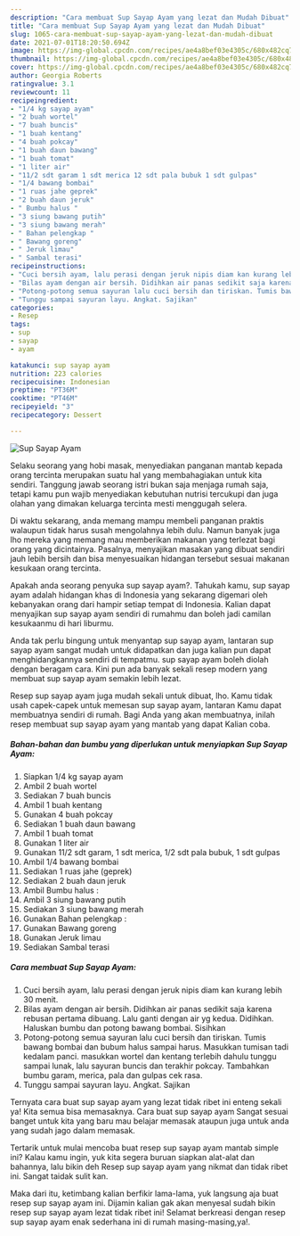 ```yaml
---
description: "Cara membuat Sup Sayap Ayam yang lezat dan Mudah Dibuat"
title: "Cara membuat Sup Sayap Ayam yang lezat dan Mudah Dibuat"
slug: 1065-cara-membuat-sup-sayap-ayam-yang-lezat-dan-mudah-dibuat
date: 2021-07-01T18:20:50.694Z
image: https://img-global.cpcdn.com/recipes/ae4a8bef03e4305c/680x482cq70/sup-sayap-ayam-foto-resep-utama.jpg
thumbnail: https://img-global.cpcdn.com/recipes/ae4a8bef03e4305c/680x482cq70/sup-sayap-ayam-foto-resep-utama.jpg
cover: https://img-global.cpcdn.com/recipes/ae4a8bef03e4305c/680x482cq70/sup-sayap-ayam-foto-resep-utama.jpg
author: Georgia Roberts
ratingvalue: 3.1
reviewcount: 11
recipeingredient:
- "1/4 kg sayap ayam"
- "2 buah wortel"
- "7 buah buncis"
- "1 buah kentang"
- "4 buah pokcay"
- "1 buah daun bawang"
- "1 buah tomat"
- "1 liter air"
- "11/2 sdt garam 1 sdt merica 12 sdt pala bubuk 1 sdt gulpas"
- "1/4 bawang bombai"
- "1 ruas jahe geprek"
- "2 buah daun jeruk"
- " Bumbu halus "
- "3 siung bawang putih"
- "3 siung bawang merah"
- " Bahan pelengkap "
- " Bawang goreng"
- " Jeruk limau"
- " Sambal terasi"
recipeinstructions:
- "Cuci bersih ayam, lalu perasi dengan jeruk nipis diam kan kurang lebih 30 menit."
- "Bilas ayam dengan air bersih. Didihkan air panas sedikit saja karena rebusan pertama dibuang. Lalu ganti dengan air yg kedua. Didihkan. Haluskan bumbu dan potong bawang bombai. Sisihkan"
- "Potong-potong semua sayuran lalu cuci bersih dan tiriskan. Tumis bawang bombai dan bubum halus sampai harus. Masukkan tumisan tadi kedalam panci. masukkan wortel dan kentang terlebih dahulu tunggu sampai lunak, lalu sayuran buncis dan terakhir pokcay. Tambahkan bumbu garam, merica, pala dan gulpas cek rasa."
- "Tunggu sampai sayuran layu. Angkat. Sajikan"
categories:
- Resep
tags:
- sup
- sayap
- ayam

katakunci: sup sayap ayam 
nutrition: 223 calories
recipecuisine: Indonesian
preptime: "PT36M"
cooktime: "PT46M"
recipeyield: "3"
recipecategory: Dessert

---
```



![Sup Sayap Ayam](https://img-global.cpcdn.com/recipes/ae4a8bef03e4305c/680x482cq70/sup-sayap-ayam-foto-resep-utama.jpg)

Selaku seorang yang hobi masak, menyediakan panganan mantab kepada orang tercinta merupakan suatu hal yang membahagiakan untuk kita sendiri. Tanggung jawab seorang istri bukan saja menjaga rumah saja, tetapi kamu pun wajib menyediakan kebutuhan nutrisi tercukupi dan juga olahan yang dimakan keluarga tercinta mesti menggugah selera.

Di waktu  sekarang, anda memang mampu membeli panganan praktis walaupun tidak harus susah mengolahnya lebih dulu. Namun banyak juga lho mereka yang memang mau memberikan makanan yang terlezat bagi orang yang dicintainya. Pasalnya, menyajikan masakan yang dibuat sendiri jauh lebih bersih dan bisa menyesuaikan hidangan tersebut sesuai makanan kesukaan orang tercinta. 



Apakah anda seorang penyuka sup sayap ayam?. Tahukah kamu, sup sayap ayam adalah hidangan khas di Indonesia yang sekarang digemari oleh kebanyakan orang dari hampir setiap tempat di Indonesia. Kalian dapat menyajikan sup sayap ayam sendiri di rumahmu dan boleh jadi camilan kesukaanmu di hari liburmu.

Anda tak perlu bingung untuk menyantap sup sayap ayam, lantaran sup sayap ayam sangat mudah untuk didapatkan dan juga kalian pun dapat menghidangkannya sendiri di tempatmu. sup sayap ayam boleh diolah dengan beragam cara. Kini pun ada banyak sekali resep modern yang membuat sup sayap ayam semakin lebih lezat.

Resep sup sayap ayam juga mudah sekali untuk dibuat, lho. Kamu tidak usah capek-capek untuk memesan sup sayap ayam, lantaran Kamu dapat membuatnya sendiri di rumah. Bagi Anda yang akan membuatnya, inilah resep membuat sup sayap ayam yang mantab yang dapat Kalian coba.

<!--inarticleads1-->

##### Bahan-bahan dan bumbu yang diperlukan untuk menyiapkan Sup Sayap Ayam:

1. Siapkan 1/4 kg sayap ayam
1. Ambil 2 buah wortel
1. Sediakan 7 buah buncis
1. Ambil 1 buah kentang
1. Gunakan 4 buah pokcay
1. Sediakan 1 buah daun bawang
1. Ambil 1 buah tomat
1. Gunakan 1 liter air
1. Gunakan 11/2 sdt garam, 1 sdt merica, 1/2 sdt pala bubuk, 1 sdt gulpas
1. Ambil 1/4 bawang bombai
1. Sediakan 1 ruas jahe (geprek)
1. Sediakan 2 buah daun jeruk
1. Ambil  Bumbu halus :
1. Ambil 3 siung bawang putih
1. Sediakan 3 siung bawang merah
1. Gunakan  Bahan pelengkap :
1. Gunakan  Bawang goreng
1. Gunakan  Jeruk limau
1. Sediakan  Sambal terasi




<!--inarticleads2-->

##### Cara membuat Sup Sayap Ayam:

1. Cuci bersih ayam, lalu perasi dengan jeruk nipis diam kan kurang lebih 30 menit.
1. Bilas ayam dengan air bersih. Didihkan air panas sedikit saja karena rebusan pertama dibuang. Lalu ganti dengan air yg kedua. Didihkan. Haluskan bumbu dan potong bawang bombai. Sisihkan
1. Potong-potong semua sayuran lalu cuci bersih dan tiriskan. Tumis bawang bombai dan bubum halus sampai harus. Masukkan tumisan tadi kedalam panci. masukkan wortel dan kentang terlebih dahulu tunggu sampai lunak, lalu sayuran buncis dan terakhir pokcay. Tambahkan bumbu garam, merica, pala dan gulpas cek rasa.
1. Tunggu sampai sayuran layu. Angkat. Sajikan




Ternyata cara buat sup sayap ayam yang lezat tidak ribet ini enteng sekali ya! Kita semua bisa memasaknya. Cara buat sup sayap ayam Sangat sesuai banget untuk kita yang baru mau belajar memasak ataupun juga untuk anda yang sudah jago dalam memasak.

Tertarik untuk mulai mencoba buat resep sup sayap ayam mantab simple ini? Kalau kamu ingin, yuk kita segera buruan siapkan alat-alat dan bahannya, lalu bikin deh Resep sup sayap ayam yang nikmat dan tidak ribet ini. Sangat taidak sulit kan. 

Maka dari itu, ketimbang kalian berfikir lama-lama, yuk langsung aja buat resep sup sayap ayam ini. Dijamin kalian gak akan menyesal sudah bikin resep sup sayap ayam lezat tidak ribet ini! Selamat berkreasi dengan resep sup sayap ayam enak sederhana ini di rumah masing-masing,ya!.

